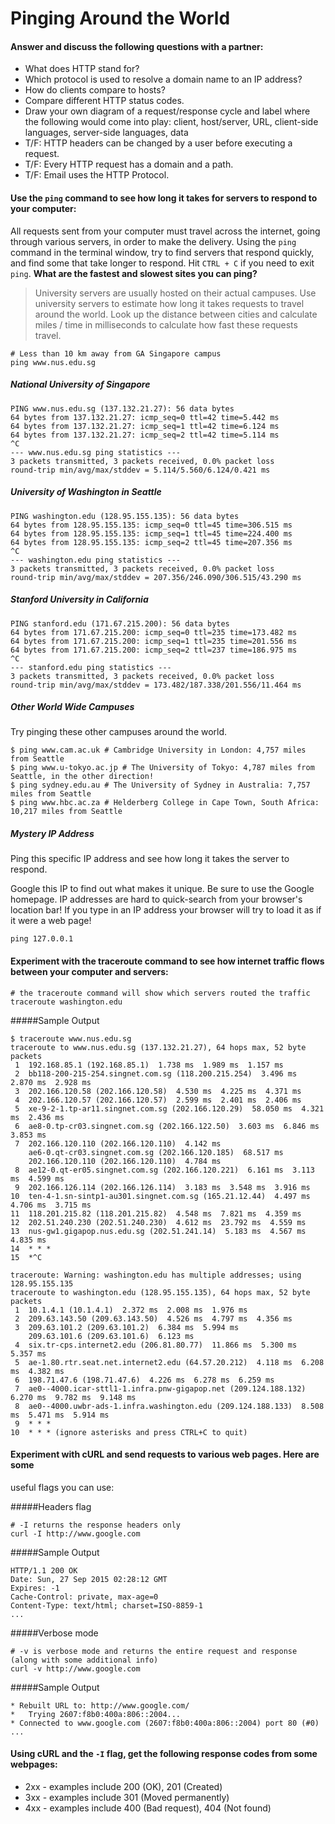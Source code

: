 # Pinging Around the World

#### Answer and discuss the following questions with a partner:

- What does HTTP stand for?
- Which protocol is used to resolve a domain name to an IP address?
- How do clients compare to hosts?
- Compare different HTTP status codes.
- Draw your own diagram of a request/response cycle and label where the following would come into play: client, host/server, URL, client-side languages, server-side languages, data
- T/F: HTTP headers can be changed by a user before executing a request.
- T/F: Every HTTP request has a domain and a path.
- T/F: Email uses the HTTP Protocol.

#### Use the `ping` command to see how long it takes for servers to respond to your computer:

All requests sent from your computer must travel across the internet, going
through various servers, in order to make the delivery. Using the `ping`
command in the terminal window, try to find servers that respond quickly, and
find some that take longer to respond. Hit `CTRL + C` if you need to exit
`ping`. **What are the fastest and slowest sites you can ping?**

> University servers are usually hosted on their actual campuses. Use
> university servers to estimate how long it takes requests to travel around
> the world. Look up the distance between cities and calculate miles / time in
> milliseconds to calculate how fast these requests travel.

```
# Less than 10 km away from GA Singapore campus
ping www.nus.edu.sg
```

##### National University of Singapore
```
PING www.nus.edu.sg (137.132.21.27): 56 data bytes
64 bytes from 137.132.21.27: icmp_seq=0 ttl=42 time=5.442 ms
64 bytes from 137.132.21.27: icmp_seq=1 ttl=42 time=6.124 ms
64 bytes from 137.132.21.27: icmp_seq=2 ttl=42 time=5.114 ms
^C
--- www.nus.edu.sg ping statistics ---
3 packets transmitted, 3 packets received, 0.0% packet loss
round-trip min/avg/max/stddev = 5.114/5.560/6.124/0.421 ms
```

##### University of Washington in Seattle
```
PING washington.edu (128.95.155.135): 56 data bytes
64 bytes from 128.95.155.135: icmp_seq=0 ttl=45 time=306.515 ms
64 bytes from 128.95.155.135: icmp_seq=1 ttl=45 time=224.400 ms
64 bytes from 128.95.155.135: icmp_seq=2 ttl=45 time=207.356 ms
^C
--- washington.edu ping statistics ---
3 packets transmitted, 3 packets received, 0.0% packet loss
round-trip min/avg/max/stddev = 207.356/246.090/306.515/43.290 ms
```

##### Stanford University in California
```
PING stanford.edu (171.67.215.200): 56 data bytes
64 bytes from 171.67.215.200: icmp_seq=0 ttl=235 time=173.482 ms
64 bytes from 171.67.215.200: icmp_seq=1 ttl=235 time=201.556 ms
64 bytes from 171.67.215.200: icmp_seq=2 ttl=237 time=186.975 ms
^C
--- stanford.edu ping statistics ---
3 packets transmitted, 3 packets received, 0.0% packet loss
round-trip min/avg/max/stddev = 173.482/187.338/201.556/11.464 ms
```

##### Other World Wide Campuses

Try pinging these other campuses around the world.

```
$ ping www.cam.ac.uk # Cambridge University in London: 4,757 miles from Seattle
$ ping www.u-tokyo.ac.jp # The University of Tokyo: 4,787 miles from Seattle, in the other direction!
$ ping sydney.edu.au # The University of Sydney in Australia: 7,757 miles from Seattle
$ ping www.hbc.ac.za # Helderberg College in Cape Town, South Africa: 10,217 miles from Seattle
```

##### Mystery IP Address

Ping this specific IP address and see how long it takes the server to respond.

Google this IP to find out what makes it unique. Be sure to use the Google
homepage. IP addresses are hard to quick-search from your browser's location
bar! If you type in an IP address your browser will try to load it as if it
were a web page!

```
ping 127.0.0.1
```

#### Experiment with the traceroute command to see how internet traffic flows between your computer and servers:

```
# the traceroute command will show which servers routed the traffic
traceroute washington.edu
```

#####Sample Output

```
$ traceroute www.nus.edu.sg 
traceroute to www.nus.edu.sg (137.132.21.27), 64 hops max, 52 byte packets
 1  192.168.85.1 (192.168.85.1)  1.738 ms  1.989 ms  1.157 ms
 2  bb118-200-215-254.singnet.com.sg (118.200.215.254)  3.496 ms  2.870 ms  2.928 ms
 3  202.166.120.58 (202.166.120.58)  4.530 ms  4.225 ms  4.371 ms
 4  202.166.120.57 (202.166.120.57)  2.599 ms  2.401 ms  2.406 ms
 5  xe-9-2-1.tp-ar11.singnet.com.sg (202.166.120.29)  58.050 ms  4.321 ms  2.436 ms
 6  ae8-0.tp-cr03.singnet.com.sg (202.166.122.50)  3.603 ms  6.846 ms  3.853 ms
 7  202.166.120.110 (202.166.120.110)  4.142 ms
    ae6-0.qt-cr03.singnet.com.sg (202.166.120.185)  68.517 ms
    202.166.120.110 (202.166.120.110)  4.784 ms
 8  ae12-0.qt-er05.singnet.com.sg (202.166.120.221)  6.161 ms  3.113 ms  4.599 ms
 9  202.166.126.114 (202.166.126.114)  3.183 ms  3.548 ms  3.916 ms
10  ten-4-1.sn-sintp1-au301.singnet.com.sg (165.21.12.44)  4.497 ms  4.706 ms  3.715 ms
11  118.201.215.82 (118.201.215.82)  4.548 ms  7.821 ms  4.359 ms
12  202.51.240.230 (202.51.240.230)  4.612 ms  23.792 ms  4.559 ms
13  nus-gw1.gigapop.nus.edu.sg (202.51.241.14)  5.183 ms  4.567 ms  4.835 ms
14  * * *
15  *^C
```

```
traceroute: Warning: washington.edu has multiple addresses; using 128.95.155.135
traceroute to washington.edu (128.95.155.135), 64 hops max, 52 byte packets
 1  10.1.4.1 (10.1.4.1)  2.372 ms  2.008 ms  1.976 ms
 2  209.63.143.50 (209.63.143.50)  4.526 ms  4.797 ms  4.356 ms
 3  209.63.101.2 (209.63.101.2)  6.384 ms  5.994 ms
    209.63.101.6 (209.63.101.6)  6.123 ms
 4  six.tr-cps.internet2.edu (206.81.80.77)  11.866 ms  5.300 ms  5.357 ms
 5  ae-1.80.rtr.seat.net.internet2.edu (64.57.20.212)  4.118 ms  6.208 ms  4.382 ms
 6  198.71.47.6 (198.71.47.6)  4.226 ms  6.278 ms  6.259 ms
 7  ae0--4000.icar-sttl1-1.infra.pnw-gigapop.net (209.124.188.132)  6.270 ms  9.782 ms  9.148 ms
 8  ae0--4000.uwbr-ads-1.infra.washington.edu (209.124.188.133)  8.508 ms  5.471 ms  5.914 ms
 9  * * *
10  * * * (ignore asterisks and press CTRL+C to quit)
```

#### Experiment with cURL and send requests to various web pages. Here are some
useful flags you can use:

#####Headers flag
```
# -I returns the response headers only
curl -I http://www.google.com
```

#####Sample Output
```
HTTP/1.1 200 OK
Date: Sun, 27 Sep 2015 02:28:12 GMT
Expires: -1
Cache-Control: private, max-age=0
Content-Type: text/html; charset=ISO-8859-1
...
```

#####Verbose mode
```
# -v is verbose mode and returns the entire request and response (along with some additional info)
curl -v http://www.google.com
```

#####Sample Output
```
* Rebuilt URL to: http://www.google.com/
*   Trying 2607:f8b0:400a:806::2004...
* Connected to www.google.com (2607:f8b0:400a:806::2004) port 80 (#0)
...
```

#### Using cURL and the `-I` flag, get the following response codes from some webpages:

- 2xx - examples include 200 (OK), 201 (Created)
- 3xx - examples include 301 (Moved permanently)
- 4xx - examples include 400 (Bad request), 404 (Not found)


